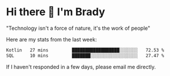 # Hi there 👋 I'm Brady

"Technology isn't a force of nature, it's the work of people"


Here are my stats from the last week:
<!--START_SECTION:waka-->

```txt
Kotlin   27 mins         ██████████████████░░░░░░░   72.53 %
SQL      10 mins         ███████░░░░░░░░░░░░░░░░░░   27.47 %
```

<!--END_SECTION:waka-->

If I haven't responded in a few days, please email me directly. 

